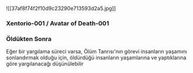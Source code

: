 ![[37af8f74f2f10d9c23290e713593d2a5.jpg]]

### Xentorio-001 / Avatar of Death-001


### Öldükten Sonra

Eğer bir yargılama süreci varsa, Ölüm Tanrısı'nın görevi insanların yaşamını sonlandırmak olduğu için, öldürdüğü insanların yaşamlarına ve yaptıklarına göre yargılanacağı düşünülebilir